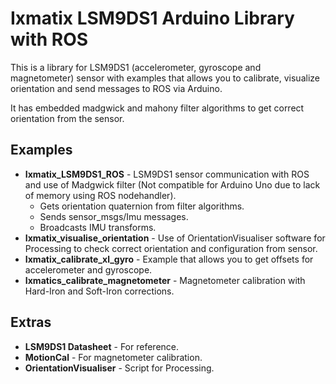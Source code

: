 Ixmatix LSM9DS1 Arduino Library with ROS
======================

This is a library for LSM9DS1 (accelerometer, gyroscope and magnetometer) sensor with examples that allows you to calibrate, visualize orientation and send messages to ROS via Arduino.

It has embedded madgwick and mahony filter algorithms to get correct orientation from the sensor.

Examples
--------

* **Ixmatix_LSM9DS1_ROS** - LSM9DS1 sensor communication with ROS and use of Madgwick filter (Not compatible for Arduino Uno due to lack of memory using ROS nodehandler).
  * Gets orientation quaternion from filter algorithms.
  * Sends sensor_msgs/Imu messages.
  * Broadcasts IMU transforms.
* **Ixmatix_visualise_orientation** - Use of OrientationVisualiser software for Processing to check correct orientation and configuration from sensor.
* **Ixmatix_calibrate_xl_gyro** - Example that allows you to get offsets for accelerometer and gyroscope.
* **Ixmatics_calibrate_magnetometer** - Magnetometer calibration with Hard-Iron and Soft-Iron corrections.
  
Extras
------

* **LSM9DS1 Datasheet** - For reference.
* **MotionCal** - For magnetometer calibration.
* **OrientationVisualiser** - Script for Processing.